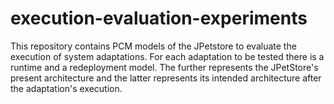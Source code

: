 # execution-evaluation-experiments

This repository contains PCM models of the JPetstore to evaluate the execution of system adaptations. For each adaptation to be tested there is a runtime and a redeployment model. The further represents the JPetStore's present architecture and the latter represents its intended architecture after the adaptation's execution.
